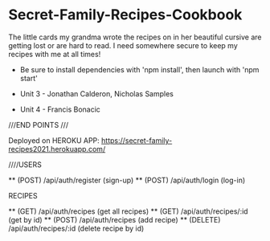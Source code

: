 # Secret-Family-Recipes-Cookbook
The little cards my grandma wrote the recipes on in her beautiful cursive are getting lost or are hard to read. I need somewhere secure to keep my recipes with me at all times!

* Be sure to install dependencies with 'npm install', then launch with 'npm start'

* Unit 3 - Jonathan Calderon, Nicholas Samples
* Unit 4 - Francis Bonacic




///END POINTS /// 

Deployed on HEROKU APP: https://secret-family-recipes2021.herokuapp.com/

////USERS

**   (POST) /api/auth/register (sign-up)
**   (POST) /api/auth/login    (log-in)

RECIPES

**   (GET) /api/auth/recipes (get all recipes)
**   (GET) /api/auth/recipes/:id (get by id) 
**   (POST) /api/auth/recipes (add recipe)
**   (DELETE) /api/auth/recipes/:id (delete recipe by id)

